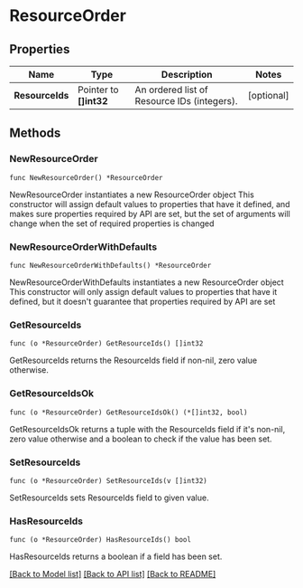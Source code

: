 # ResourceOrder

## Properties

Name | Type | Description | Notes
------------ | ------------- | ------------- | -------------
**ResourceIds** | Pointer to **[]int32** | An ordered list of Resource IDs (integers). | [optional] 

## Methods

### NewResourceOrder

`func NewResourceOrder() *ResourceOrder`

NewResourceOrder instantiates a new ResourceOrder object
This constructor will assign default values to properties that have it defined,
and makes sure properties required by API are set, but the set of arguments
will change when the set of required properties is changed

### NewResourceOrderWithDefaults

`func NewResourceOrderWithDefaults() *ResourceOrder`

NewResourceOrderWithDefaults instantiates a new ResourceOrder object
This constructor will only assign default values to properties that have it defined,
but it doesn't guarantee that properties required by API are set

### GetResourceIds

`func (o *ResourceOrder) GetResourceIds() []int32`

GetResourceIds returns the ResourceIds field if non-nil, zero value otherwise.

### GetResourceIdsOk

`func (o *ResourceOrder) GetResourceIdsOk() (*[]int32, bool)`

GetResourceIdsOk returns a tuple with the ResourceIds field if it's non-nil, zero value otherwise
and a boolean to check if the value has been set.

### SetResourceIds

`func (o *ResourceOrder) SetResourceIds(v []int32)`

SetResourceIds sets ResourceIds field to given value.

### HasResourceIds

`func (o *ResourceOrder) HasResourceIds() bool`

HasResourceIds returns a boolean if a field has been set.


[[Back to Model list]](../README.md#documentation-for-models) [[Back to API list]](../README.md#documentation-for-api-endpoints) [[Back to README]](../README.md)


